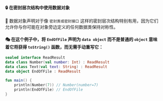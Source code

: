 #### 🔒 在密封层次结构中使用数据对象

🌟 数据对象声明对于像 `密封类或密封接口` 这样的密封层次结构特别有用，因为它们允许你与你可能在对象旁边定义的任何数据类保持对称性。

#### 🎭 在这个例子中，将 `EndOfFile` 声明为 `data object` 而不是普通的 `object` 意味着它将获得 `toString()` 函数，而无需手动重写它：

```kotlin
sealed interface ReadResult
data class Number(val number: Int) : ReadResult
data class Text(val text: String) : ReadResult
data object EndOfFile : ReadResult

fun main() {
    println(Number(7)) // Number(number=7)
    println(EndOfFile) // EndOfFile
}
```